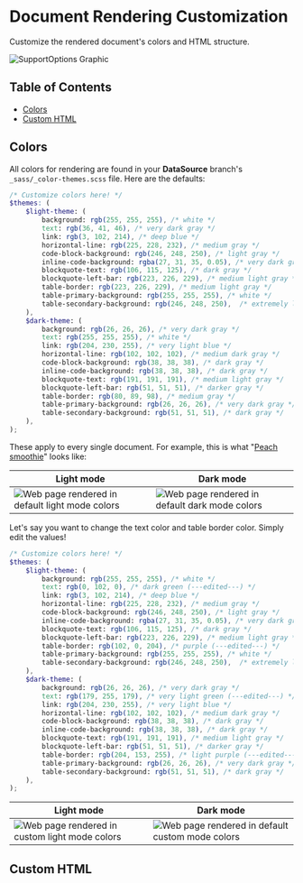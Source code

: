 # Document Rendering Customization
Customize the rendered document's colors and HTML structure.

![SupportOptions Graphic](https://raw.githubusercontent.com/aheze/SupportDocs/main/Assets/OptionsPreview/CustomizableOptions.png)

## Table of Contents

-   [Colors](#colors)
-   [Custom HTML](#custom-html)

## Colors
All colors for rendering are found in your **DataSource** branch's `_sass/_color-themes.scss` file. Here are the defaults:

```scss
/* Customize colors here! */
$themes: (
    $light-theme: (
        background: rgb(255, 255, 255), /* white */
        text: rgb(36, 41, 46), /* very dark gray */
        link: rgb(3, 102, 214), /* deep blue */
        horizontal-line: rgb(225, 228, 232), /* medium gray */
        code-block-background: rgb(246, 248, 250), /* light gray */
        inline-code-background: rgba(27, 31, 35, 0.05), /* very dark gray but with alpha, results in light gray */
        blockquote-text: rgb(106, 115, 125), /* dark gray */
        blockquote-left-bar: rgb(223, 226, 229), /* medium light gray */
        table-border: rgb(223, 226, 229), /* medium light gray */
        table-primary-background: rgb(255, 255, 255), /* white */
        table-secondary-background: rgb(246, 248, 250),  /* extremely light gray */
    ),
    $dark-theme: (
        background: rgb(26, 26, 26), /* very dark gray */
        text: rgb(255, 255, 255), /* white */
        link: rgb(204, 230, 255), /* very light blue */
        horizontal-line: rgb(102, 102, 102), /* medium dark gray */
        code-block-background: rgb(38, 38, 38), /* dark gray */
        inline-code-background: rgb(38, 38, 38), /* dark gray */
        blockquote-text: rgb(191, 191, 191), /* medium light gray */
        blockquote-left-bar: rgb(51, 51, 51), /* darker gray */
        table-border: rgb(80, 89, 98), /* medium gray */
        table-primary-background: rgb(26, 26, 26), /* very dark gray */
        table-secondary-background: rgb(51, 51, 51), /* dark gray */
    ),
);
```
These apply to every single document. For example, this is what "[Peach smoothie](https://github.com/aheze/SupportDocs/blob/DataSource/Sample-Smoothies/Peach.md)" looks like:

Light mode | Dark mode
--- | ---
![Web page rendered in default light mode colors](https://raw.githubusercontent.com/aheze/SupportDocs/main/Assets/RenderingDocuments/defaultLight.png) | ![Web page rendered in default dark mode colors](https://raw.githubusercontent.com/aheze/SupportDocs/main/Assets/RenderingDocuments/defaultDark.png)

Let's say you want to change the text color and table border color. Simply edit the values!
```scss
/* Customize colors here! */
$themes: (
    $light-theme: (
        background: rgb(255, 255, 255), /* white */
        text: rgb(0, 102, 0), /* dark green (---edited---) */
        link: rgb(3, 102, 214), /* deep blue */
        horizontal-line: rgb(225, 228, 232), /* medium gray */
        code-block-background: rgb(246, 248, 250), /* light gray */
        inline-code-background: rgba(27, 31, 35, 0.05), /* very dark gray but with alpha, results in light gray */
        blockquote-text: rgb(106, 115, 125), /* dark gray */
        blockquote-left-bar: rgb(223, 226, 229), /* medium light gray */
        table-border: rgb(102, 0, 204), /* purple (---edited---) */ 
        table-primary-background: rgb(255, 255, 255), /* white */
        table-secondary-background: rgb(246, 248, 250),  /* extremely light gray */
    ),
    $dark-theme: (
        background: rgb(26, 26, 26), /* very dark gray */
        text: rgb(179, 255, 179), /* very light green (---edited---) */
        link: rgb(204, 230, 255), /* very light blue */
        horizontal-line: rgb(102, 102, 102), /* medium dark gray */
        code-block-background: rgb(38, 38, 38), /* dark gray */
        inline-code-background: rgb(38, 38, 38), /* dark gray */
        blockquote-text: rgb(191, 191, 191), /* medium light gray */
        blockquote-left-bar: rgb(51, 51, 51), /* darker gray */
        table-border: rgb(204, 153, 255), /* light purple (---edited---) */
        table-primary-background: rgb(26, 26, 26), /* very dark gray */
        table-secondary-background: rgb(51, 51, 51), /* dark gray */
    ),
);
```
Light mode | Dark mode
--- | ---
![Web page rendered in custom light mode colors](https://raw.githubusercontent.com/aheze/SupportDocs/main/Assets/RenderingDocuments/customLight.png) | ![Web page rendered in default custom mode colors](https://raw.githubusercontent.com/aheze/SupportDocs/main/Assets/RenderingDocuments/customDark.png)

## Custom HTML

